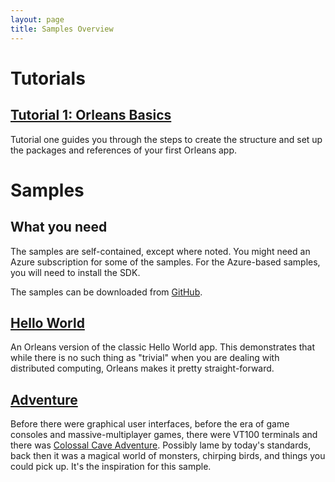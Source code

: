 ```yaml
---
layout: page
title: Samples Overview
---
```


# Tutorials

## [Tutorial 1: Orleans Basics](tutorial_1.md)

Tutorial one guides you through the steps to create the structure and set up the packages and references of your first Orleans app.

# Samples

## What you need

The samples are self-contained, except where noted.
You might need an Azure subscription for some of the samples.
For the Azure-based samples, you will need to install the SDK.

The samples can be downloaded from [GitHub](https://github.com/dotnet/orleans/tree/master/Samples).

## [Hello World](overview_helloworld.md)

An Orleans version of the classic Hello World app.
This demonstrates that while there is no such thing as "trivial" when you are dealing with distributed computing, Orleans makes it pretty straight-forward.

## [Adventure](Adventure.md)

Before there were graphical user interfaces, before the era of game consoles and massive-multiplayer games, there were VT100 terminals and there was [Colossal Cave Adventure](http://en.wikipedia.org/wiki/Colossal_Cave_Adventure).
Possibly lame by today's standards, back then it was a magical world of monsters, chirping birds, and things you could pick up.
It's the inspiration for this sample.

